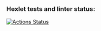 ### Hexlet tests and linter status:
[![Actions Status](https://github.com/lotterea/qa-engineer-project-84/workflows/hexlet-check/badge.svg)](https://github.com/lotterea/qa-engineer-project-84/actions)